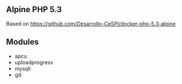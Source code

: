 ## Alpine PHP 5.3

Based on https://github.com/Desarrollo-CeSPI/docker-php-5.3-alpine


## Modules
- apcu
- uploadprogress
- mysqli
- gd
